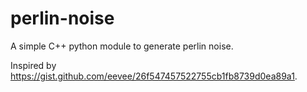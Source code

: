 # perlin-noise
A simple C++ python module to generate perlin noise.

Inspired by https://gist.github.com/eevee/26f547457522755cb1fb8739d0ea89a1.
